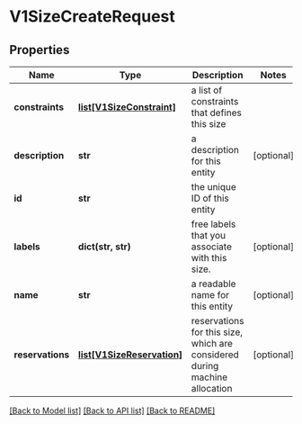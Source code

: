 # V1SizeCreateRequest

## Properties
Name | Type | Description | Notes
------------ | ------------- | ------------- | -------------
**constraints** | [**list[V1SizeConstraint]**](V1SizeConstraint.md) | a list of constraints that defines this size | 
**description** | **str** | a description for this entity | [optional] 
**id** | **str** | the unique ID of this entity | 
**labels** | **dict(str, str)** | free labels that you associate with this size. | [optional] 
**name** | **str** | a readable name for this entity | [optional] 
**reservations** | [**list[V1SizeReservation]**](V1SizeReservation.md) | reservations for this size, which are considered during machine allocation | [optional] 

[[Back to Model list]](../README.md#documentation-for-models) [[Back to API list]](../README.md#documentation-for-api-endpoints) [[Back to README]](../README.md)


